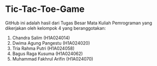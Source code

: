 # Tic-Tac-Toe-Game
GitHub ini adalah hasil dari Tugas Besar Mata Kuliah Pemrograman 
yang dikerjakan oleh kelompok 4 yang beranggotakan:
1. Chandra Salim (H1A024014)
2. Dwima Agung Pangestu (H1A024020)
3. Tria Rahma Putri (H1A024058)
4. Bagus Raga Kusuma (H1A024062)
5. Muhammad Fakhrul Arifin (H1A024070)

